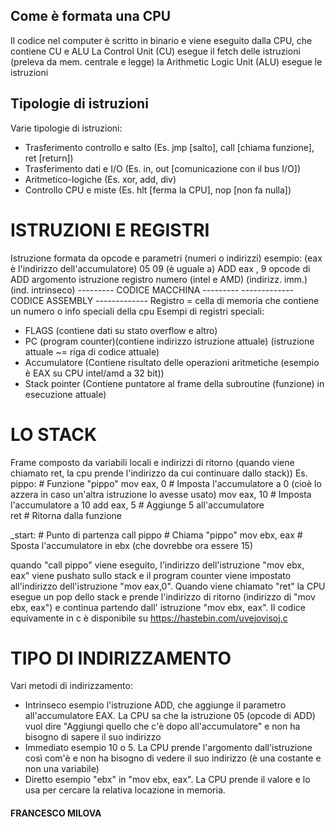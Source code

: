 ## Come è formata una CPU
Il codice nel computer è scritto in binario e viene eseguito dalla CPU, che contiene CU e ALU
La Control Unit (CU) esegue il fetch delle istruzioni (preleva da mem. centrale e legge)
la Arithmetic Logic Unit (ALU) esegue le istruzioni
## Tipologie di istruzioni
Varie tipologie di istruzioni:
- Trasferimento controllo e salto (Es. jmp \[salto], call \[chiama funzione], ret \[return])
- Trasferimento dati e I/O (Es. in, out \[comunicazione con il bus I/O])
- Aritmetico-logiche (Es. xor, add, div)
- Controllo CPU e miste (Es. hlt \[ferma la CPU], nop \[non fa nulla])



# ISTRUZIONI E REGISTRI #
Istruzione formata da opcode e parametri (numeri o indirizzi)
esempio:  (eax è l'indirizzo dell'accumulatore)
05               09                  (è uguale a)   ADD           eax              ,     9
opcode di ADD    argomento                          istruzione    registro             numero
(intel e AMD)   (indirizz. imm.)                                  (ind. intrinseco)
 --------- CODICE MACCHINA ---------               ------------- CODICE ASSEMBLY -------------
Registro = cella di memoria che contiene un numero o info speciali della cpu
Esempi di registri speciali:
- FLAGS (contiene dati su stato overflow e altro)
- PC (program counter)(contiene indirizzo istruzione attuale)
(istruzione attuale ~= riga di codice attuale)
- Accumulatore (Contiene risultato delle operazioni aritmetiche (esempio è EAX su CPU intel/amd a 32 bit))
- Stack pointer (Contiene puntatore al frame della subroutine (funzione) in esecuzione attuale)



# LO STACK #
Frame composto da variabili locali e indirizzi di ritorno
(quando viene chiamato ret, la cpu prende l'indirizzo da cui continuare dallo stack))
Es.
pippo:               # Funzione "pippo"
    mov eax, 0       # Imposta l'accumulatore a 0 (cioè lo azzera in caso un'altra istruzione lo avesse usato)
    mov eax, 10      # Imposta l'accumulatore a 10
    add eax, 5       # Aggiunge 5 all'accumulatore      
    ret              # Ritorna dalla funzione

_start:              # Punto di partenza
    call pippo       # Chiama "pippo"
    mov ebx, eax     # Sposta l'accumulatore in ebx (che dovrebbe ora essere 15)

quando "call pippo" viene eseguito, l'indirizzo dell'istruzione "mov ebx, eax" viene pushato sullo stack
e il program counter viene impostato all'indirizzo dell'istruzione "mov eax,0". Quando viene chiamato "ret"
la CPU esegue un pop dello stack e prende l'indirizzo di ritorno (indirizzo di "mov ebx, eax") e continua
partendo dall' istruzione "mov ebx, eax".
Il codice equivamente in c è disponibile su https://hastebin.com/uvejovisoj.c



# TIPO DI INDIRIZZAMENTO #
Vari metodi di indirizzamento:
- Intrinseco
	esempio l'istruzione ADD, che aggiunge il parametro all'accumulatore EAX. La CPU sa che la istruzione 05 (opcode di ADD)
	vuol dire "Aggiungi quello che c'è dopo all'accumulatore" e non ha bisogno di sapere il suo indirizzo
- Immediato
	esempio 10 o 5. La CPU prende l'argomento dall'istruzione così com'è e non ha bisogno di vedere il suo indirizzo
	(è una costante e non una variabile)
- Diretto
	esempio "ebx" in "mov ebx, eax". La CPU prende il valore e lo usa per cercare la relativa locazione in memoria.

#### FRANCESCO MILOVA ####